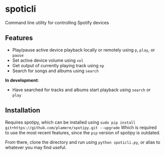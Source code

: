 # spoticli
Command line utility for controlling Spotify devices

## Features
- Play/pause active device playback locally or remotely using `p`, `play`, or `pause`
- Set active device volume using `vol`
- Get output of currently playing track using `np`
- Search for songs and albums using `search`

**In development**:
- Have searched for tracks and albums start playback using `search` or `play`

## Installation
Requires spotipy, which can be installed using
`sudo pip install git+https://github.com/plamere/spotipy.git --upgrade`
Which is required to use the most recent features, since the `pip` version of spotipy is outdated.

From there, clone the directory and run using `python spoticli.py`, or alias to whatever you may find useful.
